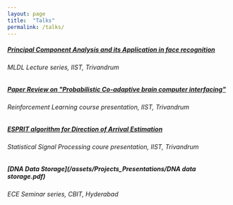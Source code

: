 ```yaml
---
layout: page
title:  "Talks"
permalink: /talks/
---
```


##### [__Principal Component Analysis and its Application in face recognition__](/MLDL_group/PCA_MLDL.pdf)
###### MLDL Lecture series, IIST, Trivandrum

##### [__Paper Review on "Probabilistic Co-adaptive brain computer interfacing"__](/assets/Projects_Presentations/PCBCI_proj.pdf)
###### Reinforcement Learning course presentation, IIST, Trivandrum

##### [__ESPRIT algorithm for Direction of Arrival Estimation__](/assets/Projects_Presentations/ESPRIT_PPT.pdf)
###### Statistical Signal Processing coure presentation, IIST, Trivandrum

##### [__DNA Data Storage__](/assets/Projects_Presentations/DNA data storage.pdf)
###### ECE Seminar series, CBIT, Hyderabad

